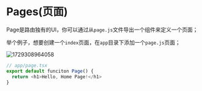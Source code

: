 # Pages(页面)

Page是路由独有的UI，你可以通过从`page.js`文件导出一个组件来定义一个页面；

举个例子，想要创建一个`index`页面，在`app`目录下添加一个`page.js`页面；

![1729308964058](images/2_Pages/1729308964058.png)

```javascript
// app/page.tsx
export default funciton Page() {
  return <h1>Hello, Home Page!</h1>
}
```
